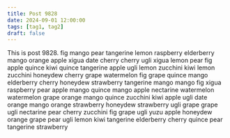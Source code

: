 ```yaml
---
title: Post 9828
date: 2024-09-01 12:00:00
tags: [tag1, tag2]
draft: false
---
```

This is post 9828.
fig
mango
pear
tangerine
lemon
raspberry
elderberry
mango
orange
apple
xigua
date
cherry
cherry
ugli
xigua
lemon
pear
fig
apple
quince
kiwi
quince
tangerine
apple
ugli
lemon
zucchini
kiwi
lemon
zucchini
honeydew
cherry
grape
watermelon
fig
grape
quince
mango
elderberry
cherry
honeydew
strawberry
tangerine
mango
mango
fig
xigua
raspberry
pear
apple
mango
quince
mango
apple
nectarine
watermelon
watermelon
grape
orange
mango
quince
zucchini
kiwi
apple
ugli
date
orange
mango
orange
strawberry
honeydew
strawberry
ugli
grape
grape
ugli
nectarine
pear
cherry
zucchini
fig
grape
ugli
yuzu
apple
honeydew
orange
grape
pear
ugli
lemon
kiwi
tangerine
elderberry
cherry
quince
pear
tangerine
strawberry
